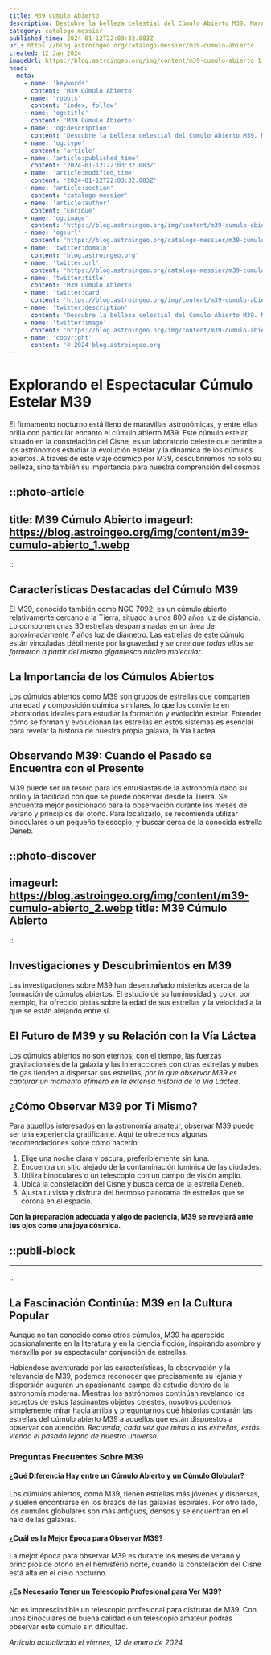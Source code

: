 ```yaml
---
title: M39 Cúmulo Abierto
description: Descubre la belleza celestial del Cúmulo Abierto M39. Maravíllate con sus estrellas espléndidas y su historia astronómica única.
category: catalogo-messier
published_time: 2024-01-12T22:03:32.083Z
url: https://blog.astroingeo.org/catalogo-messier/m39-cumulo-abierto
created: 12 Jan 2024
imageUrl: https://blog.astroingeo.org/img/content/m39-cumulo-abierto_1.webp
head:
  meta:
    - name: 'keywords'
      content: 'M39 Cúmulo Abierto'
    - name: 'robots'
      content: 'index, follow'
    - name: 'og:title'
      content: 'M39 Cúmulo Abierto'
    - name: 'og:description'
      content: 'Descubre la belleza celestial del Cúmulo Abierto M39. Maravíllate con sus estrellas espléndidas y su historia astronómica única.'
    - name: 'og:type'
      content: 'article'
    - name: 'article:published_time'
      content: '2024-01-12T22:03:32.083Z'
    - name: 'article:modified_time'
      content: '2024-01-12T22:03:32.083Z'
    - name: 'article:section'
      content: 'catalogo-messier'
    - name: 'article:author'
      content: 'Enrique'
    - name: 'og:image'
      content: 'https://blog.astroingeo.org/img/content/m39-cumulo-abierto_1.webp'
    - name: 'og:url'
      content: 'https://blog.astroingeo.org/catalogo-messier/m39-cumulo-abierto'
    - name: 'twitter:domain'
      content: 'blog.astroingeo.org'
    - name: 'twitter:url'
      content: 'https://blog.astroingeo.org/catalogo-messier/m39-cumulo-abierto'
    - name: 'twitter:title'
      content: 'M39 Cúmulo Abierto'
    - name: 'twitter:card'
      content: 'https://blog.astroingeo.org/img/content/m39-cumulo-abierto_1.webp'
    - name: 'twitter:description'
      content: 'Descubre la belleza celestial del Cúmulo Abierto M39. Maravíllate con sus estrellas espléndidas y su historia astronómica única.'
    - name: 'twitter:image'
      content: 'https://blog.astroingeo.org/img/content/m39-cumulo-abierto_1.webp'
    - name: 'copyright'
      content: '© 2024 blog.astroingeo.org'
---
```

# Explorando el Espectacular Cúmulo Estelar M39

El firmamento nocturno está lleno de maravillas astronómicas, y entre ellas brilla con particular encanto el cúmulo abierto M39. Este cúmulo estelar, situado en la constelación del Cisne, es un laboratorio celeste que permite a los astrónomos estudiar la evolución estelar y la dinámica de los cúmulos abiertos. A través de este viaje cósmico por M39, descubriremos no solo su belleza, sino también su importancia para nuestra comprensión del cosmos.


::photo-article
---
title: M39 Cúmulo Abierto
imageurl: https://blog.astroingeo.org/img/content/m39-cumulo-abierto_1.webp
---
::


## Características Destacadas del Cúmulo M39

El M39, conocido también como NGC 7092, es un cúmulo abierto relativamente cercano a la Tierra, situado a unos 800 años luz de distancia. Lo componen unas 30 estrellas desparramadas en un área de aproximadamente 7 años luz de diámetro. Las estrellas de este cúmulo están vinculadas débilmente por la gravedad y *se cree que todas ellas se formaron a partir del mismo gigantesco núcleo molecular*.

## La Importancia de los Cúmulos Abiertos

Los cúmulos abiertos como M39 son grupos de estrellas que comparten una edad y composición química similares, lo que los convierte en laboratorios ideales para estudiar la formación y evolución estelar. Entender cómo se forman y evolucionan las estrellas en estos sistemas es esencial para revelar la historia de nuestra propia galaxia, la Vía Láctea.

## Observando M39: Cuando el Pasado se Encuentra con el Presente

M39 puede ser un tesoro para los entusiastas de la astronomía dado su brillo y la facilidad con que se puede observar desde la Tierra. Se encuentra mejor posicionado para la observación durante los meses de verano y principios del otoño. Para localizarlo, se recomienda utilizar binoculares o un pequeño telescopio, y buscar cerca de la conocida estrella Deneb.


::photo-discover
---
imageurl: https://blog.astroingeo.org/img/content/m39-cumulo-abierto_2.webp
title: M39 Cúmulo Abierto
---
::


## Investigaciones y Descubrimientos en M39

Las investigaciones sobre M39 han desentrañado misterios acerca de la formación de cúmulos abiertos. El estudio de su luminosidad y color, por ejemplo, ha ofrecido pistas sobre la edad de sus estrellas y la velocidad a la que se están alejando entre sí.

## El Futuro de M39 y su Relación con la Vía Láctea

Los cúmulos abiertos no son eternos; con el tiempo, las fuerzas gravitacionales de la galaxia y las interacciones con otras estrellas y nubes de gas tienden a dispersar sus estrellas, *por lo que observar M39 es capturar un momento efímero en la extensa historia de la Vía Láctea*.

## ¿Cómo Observar M39 por Ti Mismo?

Para aquellos interesados en la astronomía amateur, observar M39 puede ser una experiencia gratificante. Aquí te ofrecemos algunas recomendaciones sobre cómo hacerlo:
1. Elige una noche clara y oscura, preferiblemente sin luna.
2. Encuentra un sitio alejado de la contaminación lumínica de las ciudades.
3. Utiliza binoculares o un telescopio con un campo de visión amplio.
4. Ubica la constelación del Cisne y busca cerca de la estrella Deneb.
5. Ajusta tu vista y disfruta del hermoso panorama de estrellas que se corona en el espacio.

**Con la preparación adecuada y algo de paciencia, M39 se revelará ante tus ojos como una joya cósmica.**


  ::publi-block
  ---
  ---
  ::
  
  
## La Fascinación Continúa: M39 en la Cultura Popular

Aunque no tan conocido como otros cúmulos, M39 ha aparecido ocasionalmente en la literatura y en la ciencia ficción, inspirando asombro y maravilla por su espectacular conjunción de estrellas.

Habiéndose aventurado por las características, la observación y la relevancia de M39, podemos reconocer que precisamente su lejanía y dispersión auguran un apasionante campo de estudio dentro de la astronomía moderna. Mientras los astrónomos continúan revelando los secretos de estos fascinantes objetos celestes, nosotros podemos simplemente mirar hacia arriba y preguntarnos qué historias contarán las estrellas del cúmulo abierto M39 a aquellos que están dispuestos a observar con atención. *Recuerda, cada vez que miras a las estrellas, estás viendo el pasado lejano de nuestro universo.*

### Preguntas Frecuentes Sobre M39

#### ¿Qué Diferencia Hay entre un Cúmulo Abierto y un Cúmulo Globular?

Los cúmulos abiertos, como M39, tienen estrellas más jóvenes y dispersas, y suelen encontrarse en los brazos de las galaxias espirales. Por otro lado, los cúmulos globulares son más antiguos, densos y se encuentran en el halo de las galaxias.

#### ¿Cuál es la Mejor Época para Observar M39?

La mejor época para observar M39 es durante los meses de verano y principios de otoño en el hemisferio norte, cuando la constelación del Cisne está alta en el cielo nocturno.

#### ¿Es Necesario Tener un Telescopio Profesional para Ver M39?

No es imprescindible un telescopio profesional para disfrutar de M39. Con unos binoculares de buena calidad o un telescopio amateur podrás observar este cúmulo sin dificultad.

_Artículo actualizado el viernes, 12 de enero de 2024_